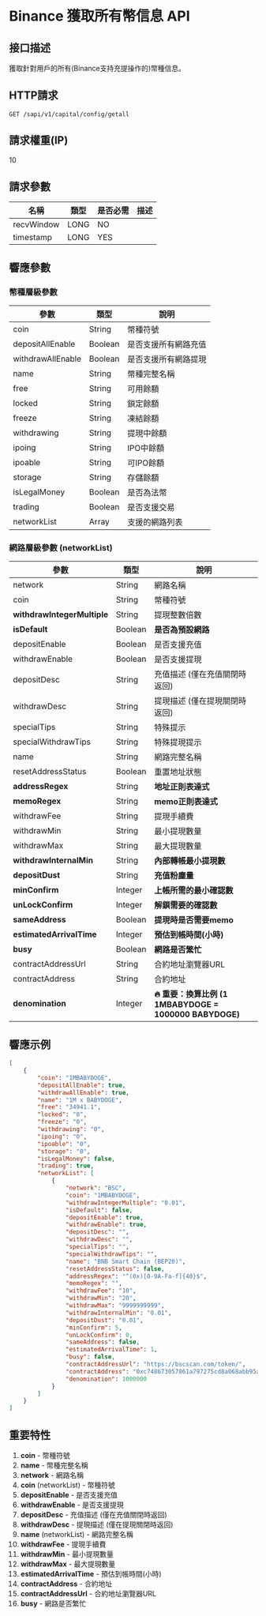 # Binance 獲取所有幣信息 API

## 接口描述
獲取針對用戶的所有(Binance支持充提操作的)幣種信息。

## HTTP請求
```
GET /sapi/v1/capital/config/getall
```

## 請求權重(IP)
10

## 請求參數
| 名稱 | 類型 | 是否必需 | 描述 |
|------|------|----------|------|
| recvWindow | LONG | NO | |
| timestamp | LONG | YES | |

## 響應參數

### 幣種層級參數
| 參數 | 類型 | 說明 |
|------|------|------|
| coin | String | 幣種符號 |
| depositAllEnable | Boolean | 是否支援所有網路充值 |
| withdrawAllEnable | Boolean | 是否支援所有網路提現 |
| name | String | 幣種完整名稱 |
| free | String | 可用餘額 |
| locked | String | 鎖定餘額 |
| freeze | String | 凍結餘額 |
| withdrawing | String | 提現中餘額 |
| ipoing | String | IPO中餘額 |
| ipoable | String | 可IPO餘額 |
| storage | String | 存儲餘額 |
| isLegalMoney | Boolean | 是否為法幣 |
| trading | Boolean | 是否支援交易 |
| networkList | Array | 支援的網路列表 |

### 網路層級參數 (networkList)
| 參數 | 類型 | 說明 |
|------|------|------|
| network | String | 網路名稱 |
| coin | String | 幣種符號 |
| **withdrawIntegerMultiple** | String | 提現整數倍數 |
| **isDefault** | Boolean | **是否為預設網路** |
| depositEnable | Boolean | 是否支援充值 |
| withdrawEnable | Boolean | 是否支援提現 |
| depositDesc | String | 充值描述 (僅在充值關閉時返回) |
| withdrawDesc | String | 提現描述 (僅在提現關閉時返回) |
| specialTips | String | 特殊提示 |
| specialWithdrawTips | String | 特殊提現提示 |
| name | String | 網路完整名稱 |
| resetAddressStatus | Boolean | 重置地址狀態 |
| **addressRegex** | String | **地址正則表達式** |
| **memoRegex** | String | **memo正則表達式** |
| withdrawFee | String | 提現手續費 |
| withdrawMin | String | 最小提現數量 |
| withdrawMax | String | 最大提現數量 |
| **withdrawInternalMin** | String | **內部轉帳最小提現數** |
| **depositDust** | String | **充值粉塵量** |
| **minConfirm** | Integer | **上帳所需的最小確認數** |
| **unLockConfirm** | Integer | **解鎖需要的確認數** |
| **sameAddress** | Boolean | **提現時是否需要memo** |
| **estimatedArrivalTime** | Integer | **預估到帳時間(小時)** |
| **busy** | Boolean | **網路是否繁忙** |
| contractAddressUrl | String | 合約地址瀏覽器URL |
| contractAddress | String | 合約地址 |
| **denomination** | Integer | **🔥 重要：換算比例 (1 1MBABYDOGE = 1000000 BABYDOGE)** |

## 響應示例
```json
[
    {
        "coin": "1MBABYDOGE",
        "depositAllEnable": true,
        "withdrawAllEnable": true,
        "name": "1M x BABYDOGE",
        "free": "34941.1",
        "locked": "0",
        "freeze": "0",
        "withdrawing": "0",
        "ipoing": "0",
        "ipoable": "0",
        "storage": "0",
        "isLegalMoney": false,
        "trading": true,
        "networkList": [
            {
                "network": "BSC",
                "coin": "1MBABYDOGE",
                "withdrawIntegerMultiple": "0.01",
                "isDefault": false,
                "depositEnable": true,
                "withdrawEnable": true,
                "depositDesc": "",
                "withdrawDesc": "",
                "specialTips": "",
                "specialWithdrawTips": "",
                "name": "BNB Smart Chain (BEP20)",
                "resetAddressStatus": false,
                "addressRegex": "^(0x)[0-9A-Fa-f]{40}$",
                "memoRegex": "",
                "withdrawFee": "10",
                "withdrawMin": "20",
                "withdrawMax": "9999999999",
                "withdrawInternalMin": "0.01",
                "depositDust": "0.01",
                "minConfirm": 5,
                "unLockConfirm": 0,
                "sameAddress": false,
                "estimatedArrivalTime": 1,
                "busy": false,
                "contractAddressUrl": "https://bscscan.com/token/",
                "contractAddress": "0xc748673057861a797275cd8a068abb95a902e8de",
                "denomination": 1000000
            }
        ]
    }
]
```

## 重要特性
1. **coin** - 幣種符號
2. **name** - 幣種完整名稱
3. **network** - 網路名稱
4. **coin** (networkList) - 幣種符號
5. **depositEnable** - 是否支援充值
6. **withdrawEnable** - 是否支援提現
7. **depositDesc** - 充值描述 (僅在充值關閉時返回)
8. **withdrawDesc** - 提現描述 (僅在提現關閉時返回)
9. **name** (networkList) - 網路完整名稱
10. **withdrawFee** - 提現手續費
11. **withdrawMin** - 最小提現數量
12. **withdrawMax** - 最大提現數量
13. **estimatedArrivalTime** - 預估到帳時間(小時)
14. **contractAddress** - 合約地址
15. **contractAddressUrl** - 合約地址瀏覽器URL
16. **busy** - 網路是否繁忙